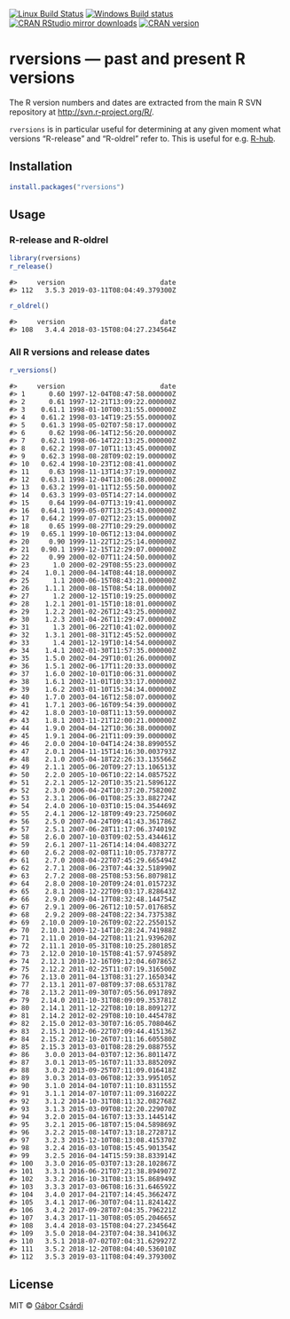 
<!-- README.md is generated from README.Rmd. Please edit that file -->

[![Linux Build
Status](https://travis-ci.org/r-hub/rversions.svg?branch=master)](https://travis-ci.org/r-hub/rversions)
[![Windows Build
status](https://ci.appveyor.com/api/projects/status/github/metacran/rversions?svg=true)](https://ci.appveyor.com/project/gaborcsardi/rversions)
[![CRAN RStudio mirror
downloads](http://cranlogs.r-pkg.org/badges/rversions)](http://r-pkg.org/pkg/rversions)
[![CRAN
version](http://www.r-pkg.org/badges/version/rversions)](http://r-pkg.org/pkg/rversions)

# rversions — past and present R versions

The R version numbers and dates are extracted from the main R SVN
repository at <http://svn.r-project.org/R/>.

`rversions` is in particular useful for determining at any given moment
what versions “R-release” and “R-oldrel” refer to. This is useful for
e.g. [R-hub](https://docs.r-hub.io/).

## Installation

``` r
install.packages("rversions")
```

## Usage

### R-release and R-oldrel

``` r
library(rversions)
r_release()
```

    #>     version                        date
    #> 112   3.5.3 2019-03-11T08:04:49.379300Z

``` r
r_oldrel()
```

    #>     version                        date
    #> 108   3.4.4 2018-03-15T08:04:27.234564Z

### All R versions and release dates

``` r
r_versions()
```

    #>     version                        date
    #> 1      0.60 1997-12-04T08:47:58.000000Z
    #> 2      0.61 1997-12-21T13:09:22.000000Z
    #> 3    0.61.1 1998-01-10T00:31:55.000000Z
    #> 4    0.61.2 1998-03-14T19:25:55.000000Z
    #> 5    0.61.3 1998-05-02T07:58:17.000000Z
    #> 6      0.62 1998-06-14T12:56:20.000000Z
    #> 7    0.62.1 1998-06-14T22:13:25.000000Z
    #> 8    0.62.2 1998-07-10T11:13:45.000000Z
    #> 9    0.62.3 1998-08-28T09:02:19.000000Z
    #> 10   0.62.4 1998-10-23T12:08:41.000000Z
    #> 11     0.63 1998-11-13T14:37:19.000000Z
    #> 12   0.63.1 1998-12-04T13:06:28.000000Z
    #> 13   0.63.2 1999-01-11T12:55:50.000000Z
    #> 14   0.63.3 1999-03-05T14:27:14.000000Z
    #> 15     0.64 1999-04-07T13:19:41.000000Z
    #> 16   0.64.1 1999-05-07T13:25:43.000000Z
    #> 17   0.64.2 1999-07-02T12:23:15.000000Z
    #> 18     0.65 1999-08-27T10:29:29.000000Z
    #> 19   0.65.1 1999-10-06T12:13:04.000000Z
    #> 20     0.90 1999-11-22T12:25:14.000000Z
    #> 21   0.90.1 1999-12-15T12:29:07.000000Z
    #> 22     0.99 2000-02-07T11:24:50.000000Z
    #> 23      1.0 2000-02-29T08:55:23.000000Z
    #> 24    1.0.1 2000-04-14T08:44:18.000000Z
    #> 25      1.1 2000-06-15T08:43:21.000000Z
    #> 26    1.1.1 2000-08-15T08:54:18.000000Z
    #> 27      1.2 2000-12-15T10:19:25.000000Z
    #> 28    1.2.1 2001-01-15T10:18:01.000000Z
    #> 29    1.2.2 2001-02-26T12:43:25.000000Z
    #> 30    1.2.3 2001-04-26T11:29:47.000000Z
    #> 31      1.3 2001-06-22T10:41:02.000000Z
    #> 32    1.3.1 2001-08-31T12:45:52.000000Z
    #> 33      1.4 2001-12-19T10:14:54.000000Z
    #> 34    1.4.1 2002-01-30T11:57:35.000000Z
    #> 35    1.5.0 2002-04-29T10:01:26.000000Z
    #> 36    1.5.1 2002-06-17T11:20:33.000000Z
    #> 37    1.6.0 2002-10-01T10:06:31.000000Z
    #> 38    1.6.1 2002-11-01T10:33:17.000000Z
    #> 39    1.6.2 2003-01-10T15:34:34.000000Z
    #> 40    1.7.0 2003-04-16T12:58:07.000000Z
    #> 41    1.7.1 2003-06-16T09:54:39.000000Z
    #> 42    1.8.0 2003-10-08T11:13:59.000000Z
    #> 43    1.8.1 2003-11-21T12:00:21.000000Z
    #> 44    1.9.0 2004-04-12T10:36:38.000000Z
    #> 45    1.9.1 2004-06-21T11:09:39.000000Z
    #> 46    2.0.0 2004-10-04T14:24:38.899055Z
    #> 47    2.0.1 2004-11-15T14:16:30.003793Z
    #> 48    2.1.0 2005-04-18T22:26:33.135566Z
    #> 49    2.1.1 2005-06-20T09:27:13.106513Z
    #> 50    2.2.0 2005-10-06T10:22:14.085752Z
    #> 51    2.2.1 2005-12-20T10:35:21.589612Z
    #> 52    2.3.0 2006-04-24T10:37:20.758200Z
    #> 53    2.3.1 2006-06-01T08:25:33.882724Z
    #> 54    2.4.0 2006-10-03T10:15:04.354469Z
    #> 55    2.4.1 2006-12-18T09:49:23.725060Z
    #> 56    2.5.0 2007-04-24T09:41:43.361786Z
    #> 57    2.5.1 2007-06-28T11:17:06.374019Z
    #> 58    2.6.0 2007-10-03T09:02:53.434461Z
    #> 59    2.6.1 2007-11-26T14:14:04.408327Z
    #> 60    2.6.2 2008-02-08T11:10:05.737877Z
    #> 61    2.7.0 2008-04-22T07:45:29.665494Z
    #> 62    2.7.1 2008-06-23T07:44:32.518990Z
    #> 63    2.7.2 2008-08-25T08:53:56.807981Z
    #> 64    2.8.0 2008-10-20T09:24:01.015723Z
    #> 65    2.8.1 2008-12-22T09:03:17.828643Z
    #> 66    2.9.0 2009-04-17T08:32:48.144754Z
    #> 67    2.9.1 2009-06-26T12:10:57.017685Z
    #> 68    2.9.2 2009-08-24T08:22:34.737538Z
    #> 69   2.10.0 2009-10-26T09:02:22.255015Z
    #> 70   2.10.1 2009-12-14T10:28:24.741988Z
    #> 71   2.11.0 2010-04-22T08:11:21.939620Z
    #> 72   2.11.1 2010-05-31T08:10:25.280185Z
    #> 73   2.12.0 2010-10-15T08:41:57.974589Z
    #> 74   2.12.1 2010-12-16T09:12:04.607865Z
    #> 75   2.12.2 2011-02-25T11:07:19.316500Z
    #> 76   2.13.0 2011-04-13T08:31:27.165034Z
    #> 77   2.13.1 2011-07-08T09:37:08.653178Z
    #> 78   2.13.2 2011-09-30T07:05:56.091789Z
    #> 79   2.14.0 2011-10-31T08:09:09.353781Z
    #> 80   2.14.1 2011-12-22T08:10:18.809127Z
    #> 81   2.14.2 2012-02-29T08:10:10.445478Z
    #> 82   2.15.0 2012-03-30T07:16:05.708046Z
    #> 83   2.15.1 2012-06-22T07:09:44.415136Z
    #> 84   2.15.2 2012-10-26T07:11:16.605580Z
    #> 85   2.15.3 2013-03-01T08:28:29.088755Z
    #> 86    3.0.0 2013-04-03T07:12:36.801147Z
    #> 87    3.0.1 2013-05-16T07:11:33.885209Z
    #> 88    3.0.2 2013-09-25T07:11:09.016418Z
    #> 89    3.0.3 2014-03-06T08:12:33.995105Z
    #> 90    3.1.0 2014-04-10T07:11:10.831155Z
    #> 91    3.1.1 2014-07-10T07:11:09.316022Z
    #> 92    3.1.2 2014-10-31T08:11:32.082768Z
    #> 93    3.1.3 2015-03-09T08:12:20.229070Z
    #> 94    3.2.0 2015-04-16T07:13:33.144514Z
    #> 95    3.2.1 2015-06-18T07:15:04.589869Z
    #> 96    3.2.2 2015-08-14T07:13:18.272871Z
    #> 97    3.2.3 2015-12-10T08:13:08.415370Z
    #> 98    3.2.4 2016-03-10T08:15:45.901354Z
    #> 99    3.2.5 2016-04-14T15:59:38.833914Z
    #> 100   3.3.0 2016-05-03T07:13:28.102867Z
    #> 101   3.3.1 2016-06-21T07:21:38.894907Z
    #> 102   3.3.2 2016-10-31T08:13:15.868949Z
    #> 103   3.3.3 2017-03-06T08:16:31.646592Z
    #> 104   3.4.0 2017-04-21T07:14:45.366247Z
    #> 105   3.4.1 2017-06-30T07:04:11.824142Z
    #> 106   3.4.2 2017-09-28T07:04:35.796221Z
    #> 107   3.4.3 2017-11-30T08:05:05.204665Z
    #> 108   3.4.4 2018-03-15T08:04:27.234564Z
    #> 109   3.5.0 2018-04-23T07:04:38.341063Z
    #> 110   3.5.1 2018-07-02T07:04:31.629927Z
    #> 111   3.5.2 2018-12-20T08:04:40.536010Z
    #> 112   3.5.3 2019-03-11T08:04:49.379300Z

## License

MIT © [Gábor Csárdi](http://gaborcsardi.org)

